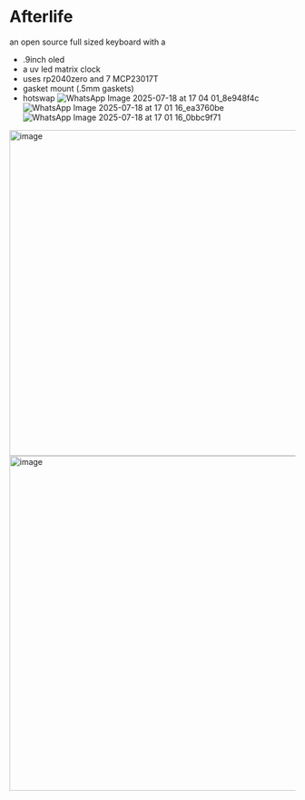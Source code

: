 # Afterlife
an open source full sized keyboard with a 
- .9inch oled
- a uv led matrix clock
-  uses rp2040zero and 7 MCP23017T
-  gasket mount (.5mm gaskets)
-  hotswap
![WhatsApp Image 2025-07-18 at 17 04 01_8e948f4c](https://github.com/user-attachments/assets/515133a4-634f-4ff6-ab8f-8b8bd1028780)
![WhatsApp Image 2025-07-18 at 17 01 16_ea3760be](https://github.com/user-attachments/assets/9ae1699a-dca0-4c4c-9c88-cbcd022dbf64)
![WhatsApp Image 2025-07-18 at 17 01 16_0bbc9f71](https://github.com/user-attachments/assets/8c889e64-6c32-48b9-b6f7-34b7ba105434)
<img width="1640" height="574" alt="image" src="https://github.com/user-attachments/assets/3594886a-1370-403e-a3d7-0c56b945645b" />
<img width="1655" height="590" alt="image" src="https://github.com/user-attachments/assets/c23119aa-4c3f-4806-8fd2-0b0f110beaf5" />
